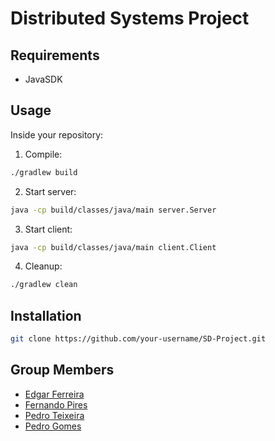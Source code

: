 # Distributed Systems Project

## Requirements
- JavaSDK

## Usage
Inside your repository:
1. Compile:
```bash
./gradlew build
```
2. Start server:
```bash
java -cp build/classes/java/main server.Server
```
3. Start client:
```bash
java -cp build/classes/java/main client.Client
```

4. Cleanup:
```bash
./gradlew clean
```

## Installation

```bash
git clone https://github.com/your-username/SD-Project.git
```

## Group Members
- [Edgar Ferreira](https://www.github.com/Edegare)
- [Fernando Pires](https://github.com/ferjpires)
- [Pedro Teixeira](https://github.com/PedroTe010)
- [Pedro Gomes](https://github.com/FkGomesKr)